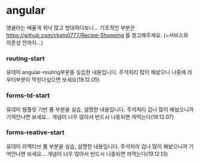 # angular
앵귤러는 배울게 워낙 많고 방대하다보니... 기초적인 부분은 https://github.com/ckstn0777/Recipe-Shopping 를 참고해주세요.
(~서비스와 의존성 전까지...)

### routing-start
유데미 angular-routing부분을 실습한 내용입니다. 주석처리 많이 해놨으니 나중에 라우터부분이 막힌다싶으면 보세요(19.12.05)

### forms-td-start
유데미 템플릿 기반 폼 부분을 실습, 설명한 내용입니다. 주석처리 겁나 많이 해놨으니까 기억안나면 보세요... 개념이 너무 많아서 반드시 나중되면 까먹는다(19.12.07)

### forms-reative-start
유데미 리액티브 폼 부분을 실습, 설명한 내용입니다. 주석처리 겁나 많이 해놨으니까 기억안나면 보세요... 개념이 너무 많아서 반드시 나중되면 까먹는다(19.12.13)